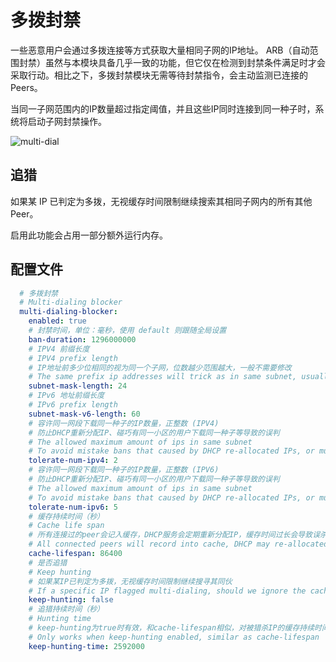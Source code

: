 # 多拨封禁

一些恶意用户会通过多拨连接等方式获取大量相同子网的IP地址。
ARB（自动范围封禁）虽然与本模块具备几乎一致的功能，但它仅在检测到封禁条件满足时才会采取行动。相比之下，多拨封禁模块无需等待封禁指令，会主动监测已连接的Peers。

当同一子网范围内的IP数量超过指定阈值，并且这些IP同时连接到同一种子时，系统将启动子网封禁操作。

![multi-dial](./assets/multi-dial.png)

## 追猎

如果某 IP 已判定为多拨，无视缓存时间限制继续搜索其相同子网内的所有其他 Peer。

启用此功能会占用一部分额外运行内存。

## 配置文件

```yaml
  # 多拨封禁
  # Multi-dialing blocker
  multi-dialing-blocker:
    enabled: true
    # 封禁时间，单位：毫秒，使用 default 则跟随全局设置
    ban-duration: 1296000000
    # IPV4 前缀长度
    # IPV4 prefix length
    # IP地址前多少位相同的视为同一个子网，位数越少范围越大，一般不需要修改
    # The same prefix ip addresses will trick as in same subnet, usually don't need changes
    subnet-mask-length: 24
    # IPv6 地址前缀长度
    # IPv6 prefix length
    subnet-mask-v6-length: 60
    # 容许同一网段下载同一种子的IP数量，正整数 (IPV4)
    # 防止DHCP重新分配IP、碰巧有同一小区的用户下载同一种子等导致的误判
    # The allowed maximum amount of ips in same subnet
    # To avoid mistake bans that caused by DHCP re-allocated IPs, or multiple users in same city
    tolerate-num-ipv4: 2
    # 容许同一网段下载同一种子的IP数量，正整数 (IPV6)
    # 防止DHCP重新分配IP、碰巧有同一小区的用户下载同一种子等导致的误判
    # The allowed maximum amount of ips in same subnet
    # To avoid mistake bans that caused by DHCP re-allocated IPs, or multiple users in same city
    tolerate-num-ipv6: 5
    # 缓存持续时间（秒）
    # Cache life span
    # 所有连接过的peer会记入缓存，DHCP服务会定期重新分配IP，缓存时间过长会导致误杀
    # All connected peers will record into cache, DHCP may re-allocated IPs.
    cache-lifespan: 86400
    # 是否追猎
    # Keep hunting
    # 如果某IP已判定为多拨，无视缓存时间限制继续搜寻其同伙
    # If a specific IP flagged multi-dialing, should we ignore the caching span and keep searching other IPs in same subnet?
    keep-hunting: false
    # 追猎持续时间（秒）
    # Hunting time
    # keep-hunting为true时有效，和cache-lifespan相似，对被猎杀IP的缓存持续时间
    # Only works when keep-hunting enabled, similar as cache-lifespan
    keep-hunting-time: 2592000
```